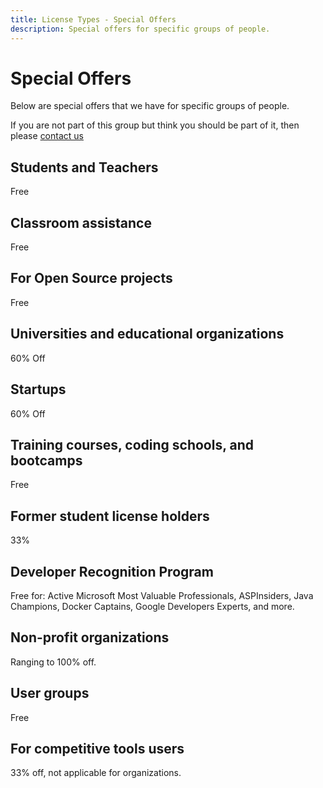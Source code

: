 ```yaml
---
title: License Types - Special Offers
description: Special offers for specific groups of people.
---
```

# Special Offers
Below are special offers that we have for specific groups of people.

If you are not part of this group but think you should be part of it, then please [contact us](../../pages/contact.md)

## Students and Teachers
Free

## Classroom assistance
Free

## For Open Source projects
Free

## Universities and educational organizations
60% Off

## Startups
60% Off

## Training courses, coding schools, and bootcamps
Free

## Former student license holders
33%

## Developer Recognition Program
Free for: Active Microsoft Most Valuable Professionals, ASPInsiders, Java Champions, Docker Captains, Google Developers Experts, and more.

## Non-profit organizations
Ranging to 100% off.

## User groups
Free

## For competitive tools users 
33% off, not applicable for organizations.

